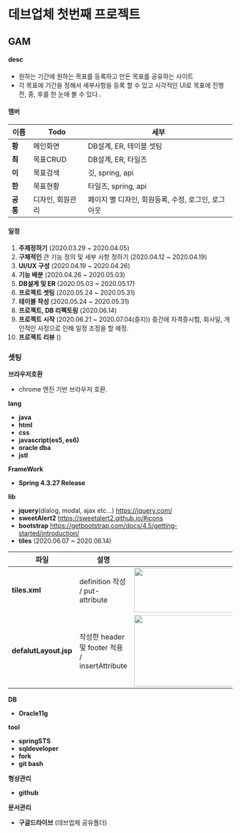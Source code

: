 # 데브업체 첫번째 프로젝트
## GAM
#### desc
- 원하는 기간에 원하는 목표를 등록하고 만든 목표를 공유하는 사이트
- 각 목표에 기간을 정해서 세부사항을 등록 할 수 있고 시각적인 UI로 목표에 진행 전, 중, 후를 한 눈에 볼 수 있다..

#### 멤버
|이름|Todo|세부|
|------|------|-----|
|**황**|메인화면|DB설계, ER, 테이블 셋팅|
|**최**|목표CRUD|DB설계, ER, 타일즈|
|**이**|목표검색|깃, spring, api|
|**한**|목표현황|타일즈, spring, api|
|**공  통**|디자인, 회원관리|페이지 별 디자인, 회원등록, 수정, 로그인, 로그아웃|

#### 일정
1. **주제정하기** (2020.03.29 ~ 2020.04.05)
2. **구체적인** 큰 기능 정의 및 세부 사항 정하기 (2020.04.12 ~ 2020.04.19)
3. **UI/UX 구성** (2020.04.19 ~ 2020.04.26)
4. **기능 배분** (2020.04.26 ~ 2020.05.03)
5. **DB설계 및 ER** (2020.05.03 ~ 2020.05.17)
6. **프로젝트 셋팅** (2020.05.24 ~ 2020.05.31)
7. **테이블 작성** (2020.05.24 ~ 2020.05.31)
8. **프로젝트, DB 리펙토링** (2020.06.14)
8. **프로젝트 시작** (2020.06.21 ~ 2020.07.04(중지)) 중간에 자격증시험, 회사일, 개인적인 사정으로 인해 일정 조정을 할 예정.
9. **프로젝트 리뷰** ()

### 셋팅
**브라우저호환**
- chrome 엔진 기반 브라우저 호환.

**lang**
- **java**
- **html**
- **css**
- **javascript(es5, es6)**
- **oracle dba**
- **jstl**

**FrameWork**
- **Spring 4.3.27 Release**

**lib**
- **jquery**(dialog, modal, ajax etc...) https://jquery.com/
- **sweetAlert2** https://sweetalert2.github.io/#icons
- **bootstrap** https://getbootstrap.com/docs/4.5/getting-started/introduction/
- **tiles** (2020.06.07 ~ 2020.06.14) <br/>

|파일|설명|참고|
|------|------|------|
|**tiles.xml**|definition 작성 / put-attribute|<img src="https://user-images.githubusercontent.com/44262325/84588275-0d837080-ae61-11ea-89b6-5c14cba2ba61.PNG" width="700" height="100">|
|**defalutLayout.jsp**|작성한 header 및 footer 적용 / insertAttribute|<img src="https://user-images.githubusercontent.com/44262325/84588276-0eb49d80-ae61-11ea-839c-5d028b7f3935.PNG" width="700" height="160">|

**DB**
- **Oracle11g**

**tool**
- **springSTS**
- **sqldeveloper**
- **fork**
- **git bash**

**형상관리**
- **github**

**문서관리**
- **구글드라이브** (데브업체 공유폴더)
